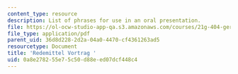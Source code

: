 ```yaml
---
content_type: resource
description: List of phrases for use in an oral presentation.
file: https://ol-ocw-studio-app-qa.s3.amazonaws.com/courses/21g-404-german-iv-spring-2005/0a8e278255e75c50d88eed07dcf448c4_MIT21G_404S05_redemittelvo.pdf
file_type: application/pdf
parent_uid: 36d8d228-2d2a-04a0-4470-cf4361263ad5
resourcetype: Document
title: 'Redemittel Vortrag '
uid: 0a8e2782-55e7-5c50-d88e-ed07dcf448c4
---
```

